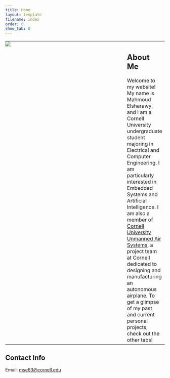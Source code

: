 ```yaml
---
title: Home
layout: template
filename: index
order: 0
show_tab: 0
--- 
```


<table style="border:none">
    <tr style="border:none">
        <td style="padding:0px;border:none;width:400px;vertical-align:top"><img src = "Mahmoud.jpg"></td>
        <td style="border:none;vertical-align:top">
            <h2>About Me</h2>
Welcome to my website! My name is Mahmoud Elsharawy, and I am a Cornell University undergraduate student majoring in Electrical and Computer Engineering. I am particularly interested in Embedded Systems and Artificial Intelligence. I am also a member of <a href="https://cuair.org/">Cornell University Unmanned Air Systems</a>, a project team at Cornell dedicated to designing and manufacturing an autonomous airplane. To get a glimpse of my past and current personal projects, check out the other tabs!
        </td>
    </tr>
</table>

## Contact Info
Email: mse63@cornell.edu
